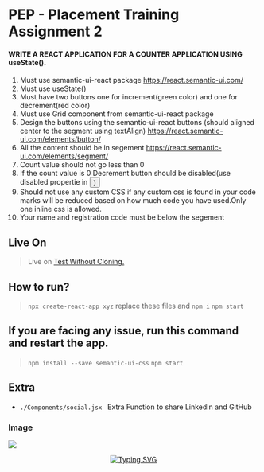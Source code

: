 # PEP - Placement Training Assignment 2
#### WRITE A REACT APPLICATION FOR A COUNTER APPLICATION USING useState().

1. Must use semantic-ui-react package
     https://react.semantic-ui.com/
2. Must use useState() 
3. Must have two buttons one for increment(green color) and one for decrement(red color)
4. Must use Grid component from semantic-ui-react package    
5. Design the buttons using the semantic-ui-react buttons (should aligned center to the segment using textAlign)
     https://react.semantic-ui.com/elements/button/
6. All the content should be in segement
     https://react.semantic-ui.com/elements/segment/
7. Count value should not go less than 0
8. If the count value is 0 Decrement button should be disabled(use disabled propertie in <Button>)
9. Should not use any custom CSS if any custom css is found in your code marks will be reduced based on how much code you have used.Only one inline css is allowed.
10. Your name and registration code must be below the segement


## Live On
> Live on <a href="https://pepassignment-two-counterapp.onrender.com/">Test Without Cloning.</a>


## How to run?
> `npx create-react-app xyz`  replace these files and
> `npm i`
> `npm start`


## If you are facing any issue, run this command and restart the app.
> `npm install --save semantic-ui-css`
> `npm start`


## Extra
- `./Components/social.jsx ` Extra Function to share LinkedIn and GitHub


### Image

![](https://github.com/03prashantpk/pepassignmentone/blob/master/public/reco.gif)


<center>
<p align="center">

<a href="https://github.com/03prashantpk/"><img src="https://readme-typing-svg.demolab.com?font=Fira+Code&center=true&pause=1000&width=1080&lines=Thank+You+for+Visiting+And+Happy+Coding..." alt="Typing SVG" /></a>

</p>
</center>